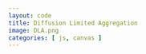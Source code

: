 ```yaml
---
layout: code
title: Diffusion Limited Aggregation
image: DLA.png
categories: [ js, canvas ]
---
```

<style>
    canvas{
        background: #131313;
    }
</style>

<canvas id="cnvs"></canvas>

<script>
    window.addEventListener( 'load', function(){
        var canvas = document.getElementById( 'cnvs' ),
            context = canvas.getContext( '2d' ),
            width = window.innerWidth < 1200 ? window.innerWidth : 1200,
            height = 400;

        canvas.width = width;
        canvas.height = height;

        window.addEventListener( 'resize', function(){
            width = window.innerWidth < 1200 ? window.innerWidth : 1200;
            height = 400;
            canvas.width = width;
            canvas.height = height;
        } );

        ///////////////////////////////////////////////
        var random = function( min, max ){
            return min + Math.random() * ( max - min );
        }
        ///////////////////////////////////////////////
        
        function RandomWalker( x, y ){
            this.x = x;
            this.y = y;
        }

        RandomWalker.prototype.update = function( xoffset, yoffset ){
            this.x += xoffset;
            this.y += yoffset;
        };

        RandomWalker.prototype.checkBoundaries = function(){
            if( this.x < 0 ) this.x = width;
            else if( this.x > width ) this.x = 0;

            if( this.y < 0 ) this.y = height;
            else if( this.y > height ) this.y = 0;
        };

        RandomWalker.prototype.display = function(){
            context.fillRect( this.x, this.y, 1, 1 );
        };

        function checkDLA( x, y ){
            return dla[ x + y * width ];
        }

        // Based on Inigo Quilez' article 'Simple Color Palettes'
        // http://iquilezles.org/www/articles/palettes/palettes.htm
        var a = [ 0.5, 0.5, 0.5 ],
            b = [ 0.5, 0.5, 0.5 ],
            c = [ 1.0, 1.0, 1.0 ],
            d = [ 0.00, 0.33, 0.67 ];
        function getColor( t ){
            function calc( t, i ){
                return ~~( 255 * ( a[ i ] + b[ i ] * Math.cos( 2 * Math.PI * ( c[ i ] * t + d[ i ] ) ) ) );
            }
            return 'rgb(' + calc( t, 0 ) + ',' + calc( t, 1 ) + ',' + calc( t, 2 ) + ')';
        }

        var walkers, dla, count;
        function setup(){
            count = 0;
            dla = new Array( width * height ).fill( false );
            var angle = Math.PI * 2 / 360;
            for(var i = 0; i < 360; i++ ){
                var x = ~~( width / 2 + Math.cos( angle * i ) * height / 3 ),
                    y = ~~( height / 2 + Math.sin( angle * i ) * height / 3 );
                dla[ x + y * width ] = true;
            }
            for( var i = 0; i < 360; i++ ){
                var x = ~~( width / 2 + Math.cos( angle * i ) * ( width / 2 - 100 ) ),
                    y = ~~( height / 2 + Math.sin( angle * i ) * ( width / 2 - 100 ) );
                if( x >= 0 && x < width && y >= 0 && y < height ) dla[ x + y*width ] = true;
            }

            walkers = ( new Array( 100000 ) ).fill( 0 ).map( function(){
                return new RandomWalker( ~~( Math.random() * width ), ~~( Math.random() * height ) );
            } );

            context.fillStyle = 'black';
            context.fillRect( 0, 0, width, height );
            animate();
        }

        function animate(){
            window.requestAnimationFrame( animate );
            walkers.forEach( function( d, i ){
                var xoffset = Math.round( random( -1, 1 ) ),
                    yoffset = Math.round( random( -1, 1 ) );
                
                if( checkDLA( d.x + xoffset, d.y + yoffset) ){
                    context.fillStyle = getColor( count / ( width * height ) );
                    count++;
                    d.display();
                    dla[ d.x + d.y * width ] = true;
                    walkers.splice( i, 1 );
                }
                else{
                    d.update( xoffset, yoffset );
                    d.checkBoundaries();
                }
            } );
        }

        setup();

        window.addEventListener( 'resize', function(){
            setup();
        } );
    } );
</script>
